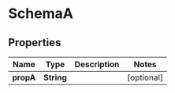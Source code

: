 

# SchemaA


## Properties

| Name | Type | Description | Notes |
|------------ | ------------- | ------------- | -------------|
|**propA** | **String** |  |  [optional] |


